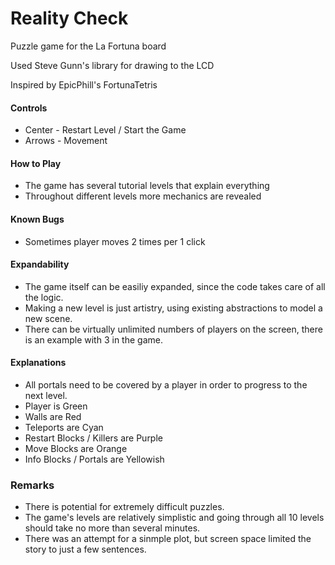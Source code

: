 # Reality Check
Puzzle game for the La Fortuna board

Used Steve Gunn's library for drawing to the LCD

Inspired by EpicPhill's FortunaTetris 

#### Controls
* Center - Restart Level / Start the Game
* Arrows - Movement

#### How to Play
* The game has several tutorial levels that explain everything
* Throughout different levels more mechanics are revealed 

#### Known Bugs
* Sometimes player moves 2 times per 1 click

#### Expandability
* The game itself can be easiliy expanded, since the code takes care of all the logic.
* Making a new level is just artistry, using existing abstractions to model a new scene.
* There can be virtually unlimited numbers of players on the screen, there is an example with 3 in the game.

#### Explanations
* All portals need to be covered by a player in order to progress to the next level.
* Player is Green
* Walls are Red
* Teleports are Cyan
* Restart Blocks / Killers are Purple
* Move Blocks are Orange
* Info Blocks / Portals are Yellowish

### Remarks
* There is potential for extremely difficult puzzles.
* The game's levels are relatively simplistic and going through all 10 levels should take no more than several minutes.
* There was an attempt for a sinmple plot, but screen space limited the story to just a few sentences.

